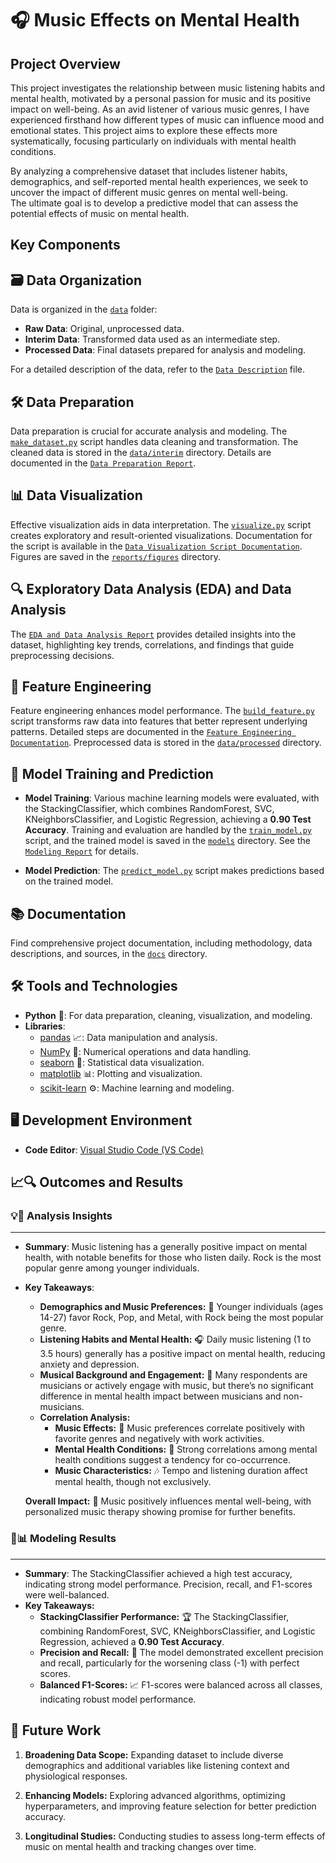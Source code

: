 # 🎧 Music Effects on Mental Health

## Project Overview

This project investigates the relationship between music listening habits and mental health, motivated by a personal passion for music and its positive impact on well-being. As an avid listener of various music genres, I have experienced firsthand how different types of music can influence mood and emotional states. This project aims to explore these effects more systematically, focusing particularly on individuals with mental health conditions.

By analyzing a comprehensive dataset that includes listener habits, demographics, and self-reported mental health experiences, we seek to uncover the impact of different music genres on mental well-being. \
The ultimate goal is to develop a predictive model that can assess the potential effects of music on mental health.


## Key Components

## 🗃️ Data Organization
Data is organized in the [`data`]([/Music-and-Mental-Health/data/](https://github.com/SirineMaaroufi/Music-and-Mental-Health/tree/main/data)) folder:
- **Raw Data**: Original, unprocessed data.
- **Interim Data**: Transformed data used as an intermediate step.
- **Processed Data**: Final datasets prepared for analysis and modeling.

For a detailed description of the data, refer to the [`Data Description`](../Music-and-Mental-Health/docs/Data%20Description.md) file.

## 🛠️ Data Preparation
Data preparation is crucial for accurate analysis and modeling. The [`make_dataset.py`](../Music-and-Mental-Health/src/data/make_dataset.py) script handles data cleaning and transformation. The cleaned data is stored in the [`data/interim`](../Music-and-Mental-Health/data/interim/) directory. Details are documented in the [`Data Preparation Report`](../Music-and-Mental-Health/reports/Data%20Preparation%20Report.md).

## 📊 Data Visualization
Effective visualization aids in data interpretation. The [`visualize.py`](../Music-and-Mental-Health/src/visualization/visualize.py) script creates exploratory and result-oriented visualizations. Documentation for the script is available in the [`Data Visualization Script Documentation`](../Music-and-Mental-Health/docs/Data%20Visualization%20Script%20Documentation.md). Figures are saved in the [`reports/figures`](../Music-and-Mental-Health/reports/Figures/) directory.

## 🔍 Exploratory Data Analysis (EDA) and Data Analysis
The [`EDA and Data Analysis Report`](../Music-and-Mental-Health/reports/EDA%20&%20Data%20Analysis%20Report.md) provides detailed insights into the dataset, highlighting key trends, correlations, and findings that guide preprocessing decisions.

## 🔧 Feature Engineering

Feature engineering enhances model performance. The [`build_feature.py`](../Music-and-Mental-Health/src/features/build_features.py) script transforms raw data into features that better represent underlying patterns. Detailed steps are documented in the [`Feature Engineering Documentation`](../Music-and-Mental-Health/docs/Feature%20Engineering%20Documentation.md). Preprocessed data is stored in the [`data/processed`](../Music-and-Mental-Health/data/processed/) directory.

## 🤖 Model Training and Prediction

- **Model Training**: Various machine learning models were evaluated, with the StackingClassifier, which combines RandomForest, SVC, KNeighborsClassifier, and Logistic Regression, achieving a **0.90 Test Accuracy**. Training and evaluation are handled by the [`train_model.py`](../Music-and-Mental-Health/src/models/train_model.py) script, and the trained model is saved in the [`models`](../Music-and-Mental-Health/models/) directory. See the [`Modeling Report`](../Music-and-Mental-Health/reports/Modeling%20Report.md) for details.

- **Model Prediction**: The [`predict_model.py`](../Music-and-Mental-Health/src/models/predict_model.py) script makes predictions based on the trained model.

## 📚 Documentation

Find comprehensive project documentation, including methodology, data descriptions, and sources, in the [`docs`](../Music-and-Mental-Health/docs/) directory.

## 🛠️ Tools and Technologies

- **Python** 🐍: For data preparation, cleaning, visualization, and modeling.
- **Libraries**:
  - [pandas](https://pandas.pydata.org/) 📈: Data manipulation and analysis.
  - [NumPy](https://numpy.org/) 🔢: Numerical operations and data handling.
  - [seaborn](https://seaborn.pydata.org/) 🌈: Statistical data visualization.
  - [matplotlib](https://matplotlib.org/) 📊: Plotting and visualization.
  - [scikit-learn](https://scikit-learn.org/) ⚙️: Machine learning and modeling.

## 🖥️ Development Environment
- **Code Editor**: [Visual Studio Code (VS Code)](https://code.visualstudio.com/) 

## 📈🔍 Outcomes and Results


### 💡🔎 **Analysis Insights**
___
* **Summary**: Music listening has a generally positive impact on mental health, with notable benefits for those who listen daily. Rock is the most popular genre among younger individuals.
* **Key Takeaways**:
  - **Demographics and Music Preferences:** 🎸 Younger individuals (ages 14-27) favor Rock, Pop, and Metal, with Rock being the most popular genre.
  - **Listening Habits and Mental Health:** 🎧 Daily music listening (1 to 3.5 hours) generally has a positive impact on mental health, reducing anxiety and depression.
  - **Musical Background and Engagement:** 🎤 Many respondents are musicians or actively engage with music, but there’s no significant difference in mental health impact between musicians and non-musicians.
  - **Correlation Analysis:**
    - **Music Effects:** 🎵 Music preferences correlate positively with favorite genres and negatively with work activities.
    - **Mental Health Conditions:** 🧠 Strong correlations among mental health conditions suggest a tendency for co-occurrence.
    - **Music Characteristics:** 🎶 Tempo and listening duration affect mental health, though not exclusively.

  **Overall Impact:** 🌟 Music positively influences mental well-being, with personalized music therapy showing promise for further benefits.

### 🤖📊 **Modeling Results**
___
* **Summary**: The StackingClassifier achieved a high test accuracy, indicating strong model performance. Precision, recall, and F1-scores were well-balanced.
* **Key Takeaways:**
  - **StackingClassifier Performance:** 🏆 The StackingClassifier, combining RandomForest, SVC, KNeighborsClassifier, and Logistic Regression, achieved a **0.90 Test Accuracy**.
  - **Precision and Recall:** 🎯 The model demonstrated excellent precision and recall, particularly for the worsening class (-1) with perfect scores.
  - **Balanced F1-Scores:** 📈 F1-scores were balanced across all classes, indicating robust model performance.

## 🔮 Future Work

1. **Broadening Data Scope:** Expanding dataset to include diverse demographics and additional variables like listening context and physiological responses.

2. **Enhancing Models:** Exploring advanced algorithms, optimizing hyperparameters, and improving feature selection for better prediction accuracy.

3. **Longitudinal Studies:** Conducting studies to assess long-term effects of music on mental health and tracking changes over time.
